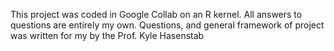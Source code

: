 This project was coded in Google Collab on an R kernel. All answers to questions are entirely my own. Questions, and general framework of project was written for my by the Prof. Kyle Hasenstab

